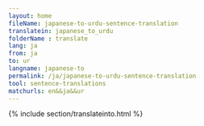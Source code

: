 ```yaml
---
layout: home
fileName: japanese-to-urdu-sentence-translation
translatein: japanese_to_urdu
folderName : translate
lang: ja
from: ja
to: ur
langname: japanese-to
permalink: /ja/japanese-to-urdu-sentence-translation
tool: sentence-translations
matchurls: en&&ja&&ur
---
```

{% include section/translateinto.html %}
